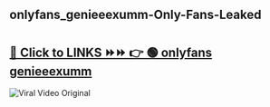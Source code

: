 
 ## onlyfans_genieeexumm-Only-Fans-Leaked

# <h2><a href="https://clipsfans.com/onlyfans_genieeexumm&ref=git">🔗 Click to LINKS ⏩⏩ 👉 🟢 onlyfans genieeexumm </a></h2>

<a href="https://clipsfans.com/onlyfans_genieeexumm&ref=git" rel="nofollow" data-target="animated-image.originalLink"><img src="https://i.ibb.co.com/xMMVF88/686577567.gif" alt="Viral Video Original" style="max-width: 100%; display: inline-block;" data-target="animated-image.originalImage"></a>
